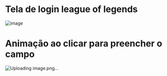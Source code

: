 # Tela de login league of legends

![image](https://github.com/BiancaTeodoroU/loginLeagueofLegends/assets/101062400/6fa458fd-44a4-4774-b8a6-041105db0607)


# Animação ao clicar para preencher o campo

![Uploading image.png…]()
